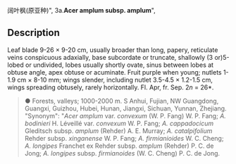 阔叶枫(原亚种)",
3a.**Acer amplum subsp. amplum**",

## Description
Leaf blade 9-26 × 9-20 cm, usually broader than long, papery, reticulate veins conspicuous adaxially, base subcordate or truncate, shallowly (3 or)5-lobed or undivided, lobes usually shortly ovate, sinus between lobes at obtuse angle, apex obtuse or acuminate. Fruit purple when young; nutlets 1-1.9 cm × 8-10 mm; wings slender, including nutlet 3.5-4.5 × 1.2-1.5 cm, wings spreading obtusely, rarely horizontally. Fl. Apr, fr. Sep. 2*n* = 26*.

> ● Forests, valleys; 1000-2000 m. S Anhui, Fujian, NW Guangdong, Guangxi, Guizhou, Hubei, Hunan, Jiangxi, Sichuan, Yunnan, Zhejiang.
  "Synonym": "*Acer amplum* var. *convexum* (W. P. Fang) W. P. Fang; *A. bodinieri* H. Léveillé var. *convexum* W. P. Fang; *A. cappadocicum* Gleditsch subsp. *amplum* (Rehder) A. E. Murray; *A. catalpifolium* Rehder subsp. *xinganense* W. P. Fang; *A. firmianioides* W. C. Cheng; *A. longipes* Franchet ex Rehder subsp. *amplum* (Rehder) P. C. de Jong; *A. longipes* subsp. *firmianoides* (W. C. Cheng) P. C. de Jong.
